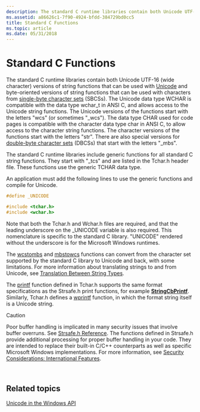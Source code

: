 ```yaml
---
description: The standard C runtime libraries contain both Unicode UTF-16 (wide character) versions of string functions that can be used with Unicode and byte-oriented versions of string functions that can be used with characters from single-byte character sets (SBCSs). The Unicode data type WCHAR is compatible with the data type wchar\_t in ANSI C, and allows access to the Unicode string functions. The Unicode versions of the functions start with the letters &\#0034;wcs&\#0034; (or sometimes &\#0034;\_wcs&\#0034;). The data type CHAR used for code pages is compatible with the character data type char in ANSI C, to allow access to the character string functions. The character versions of the functions start with the letters &\#0034;str&\#0034;. There are also special versions for double-byte character sets (DBCSs) that start with the letters &\#0034;\_mbs&\#0034;.
ms.assetid: a86626c1-7f90-4924-bfdd-384729bd0cc5
title: Standard C Functions
ms.topic: article
ms.date: 05/31/2018
---
```


# Standard C Functions

The standard C runtime libraries contain both Unicode UTF-16 (wide character) versions of string functions that can be used with [Unicode](unicode.md) and byte-oriented versions of string functions that can be used with characters from [single-byte character sets](single-byte-character-sets.md) (SBCSs). The Unicode data type WCHAR is compatible with the data type wchar\_t in ANSI C, and allows access to the Unicode string functions. The Unicode versions of the functions start with the letters "wcs" (or sometimes "\_wcs"). The data type CHAR used for code pages is compatible with the character data type char in ANSI C, to allow access to the character string functions. The character versions of the functions start with the letters "str". There are also special versions for [double-byte character sets](double-byte-character-sets.md) (DBCSs) that start with the letters "\_mbs".

The standard C runtime libraries include generic functions for all standard C string functions. They start with "\_tcs" and are listed in the Tchar.h header file. These functions use the generic TCHAR data type.

An application must add the following lines to use the generic functions and compile for Unicode.


```C++
#define _UNICODE

#include <tchar.h>
#include <wchar.h>
```



Note that both the Tchar.h and Wchar.h files are required, and that the leading underscore on the \_UNICODE variable is also required. This nomenclature is specific to the standard C library. "UNICODE" rendered without the underscore is for the Microsoft Windows runtimes.

The [wcstombs](/cpp/c-runtime-library/reference/wcstombs-wcstombs-l) and [mbstowcs](/cpp/c-runtime-library/reference/mbstowcs-s-mbstowcs-s-l) functions can convert from the character set supported by the standard C library to Unicode and back, with some limitations. For more information about translating strings to and from Unicode, see [Translation Between String Types](translation-between-string-types.md).

The [printf](/cpp/c-runtime-library/reference/printf-printf-l-wprintf-wprintf-l) function defined in Tchar.h supports the same format specifications as the Strsafe.h print functions, for example [**StringCbPrintf**](/windows/win32/api/strsafe/nf-strsafe-stringcbprintfa). Similarly, Tchar.h defines a [wprintf](/cpp/c-runtime-library/reference/printf-printf-l-wprintf-wprintf-l) function, in which the format string itself is a Unicode string.

> [!Caution]  
> Poor buffer handling is implicated in many security issues that involve buffer overruns. See [Strsafe.h Reference](../menurc/strsafe-ovw.md). The functions defined in Strsafe.h provide additional processing for proper buffer handling in your code. They are intended to replace their built-in C/C++ counterparts as well as specific Microsoft Windows implementations. For more information, see [Security Considerations: International Features](security-considerations--international-features.md).

 

## Related topics

<dl> <dt>

[Unicode in the Windows API](unicode-in-the-windows-api.md)
</dt> </dl>

 

 
